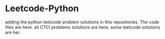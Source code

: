 # Leetcode-Python
adding the python leetcode problem solutions in this repositories. 
The code files are here.
all CTCI problems solutions are here.
some leetcode solutions are her.







































































































































































































































































































































































































































































































































































































